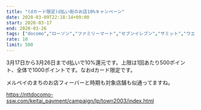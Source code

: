 ```yaml
---
title: "(dカード限定)d払い街のお店10%キャンペーン"
date: 2020-03-09T22:18:14+09:00
start: 2020-03-17
end: 2020-03-26
tags: ["docomo","ローソン","ファミリーマート","セブンイレブン","サミット","ウエルシア","マツモトキヨシ","セイムス","ココカラファイン","トモズ","東急ハンズ","ビックカメラ","松屋","吉野家","ガスト","牛角"]
rate: 10
limit: 500
---
```


3月17日から3月26日までd払いで10%還元です。上限は1回あたり500ポイント、全体で1000ポイントです。なおdカード限定です。

メルペイのまちのお店フィーバーと時期も対象店舗も似通ってますね。

https://nttdocomo-ssw.com/keitai_payment/campaign/lp/town2003/index.html
